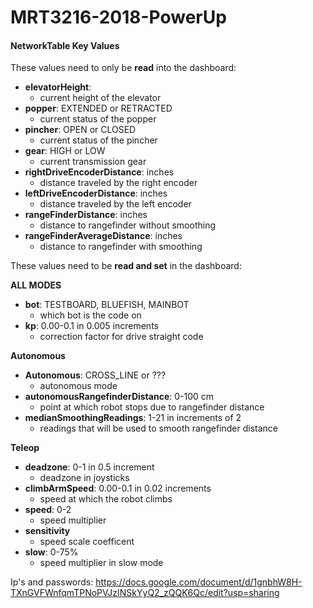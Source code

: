 # MRT3216-2018-PowerUp

#### **NetworkTable Key Values**
These values need to only be **read** into the dashboard:  
- **elevatorHeight**: 
  - current height of the elevator
- **popper**: EXTENDED or RETRACTED
  - current status of the popper
- **pincher**: OPEN or CLOSED
  - current status of the pincher
- **gear**: HIGH or LOW
  - current transmission gear
- **rightDriveEncoderDistance**: inches
  - distance traveled by the right encoder
- **leftDriveEncoderDistance**: inches
  - distance traveled by the left encoder
- **rangeFinderDistance**: inches
  - distance to rangefinder without smoothing
- **rangeFinderAverageDistance**: inches
  - distance to rangefinder with smoothing

These values need to be **read and set** in the dashboard:<br>

**ALL MODES**
- **bot**: TESTBOARD, BLUEFISH, MAINBOT
  - which bot is the code on  
- **kp**: 0.00-0.1 in 0.005 increments
  - correction factor for drive straight code
  
**Autonomous**
- **Autonomous**: CROSS_LINE or ???  
  - autonomous mode
- **autonomousRangefinderDistance**: 0-100 cm  
  - point at which robot stops due to rangefinder distance
- **medianSmoothingReadings**: 1-21 in increments of 2  
  - readings that will be used to smooth rangefinder distance 
  
**Teleop**
- **deadzone**: 0-1 in 0.5 increment  
  - deadzone in joysticks     
- **climbArmSpeed**: 0.00-0.1 in 0.02 increments
  - speed at which the robot climbs
- **speed**: 0-2
  - speed multiplier  
- **sensitivity**  
  - speed scale coefficent  
- **slow**: 0-75%  
  - speed multiplier in slow mode 


Ip's and passwords: https://docs.google.com/document/d/1gnbhW8H-TXnGVFWnfqmTPNoPVJzINSkYyQ2_zQQK6Qc/edit?usp=sharing

